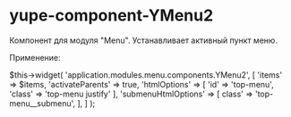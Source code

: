 # yupe-component-YMenu2
Компонент для модуля "Menu". Устанавливает активный пункт меню.

Применение:

$this->widget(
    'application.modules.menu.components.YMenu2',
    [
        'items' => $items,
        'activateParents' => true,
        'htmlOptions' => [
            'id' => 'top-menu',
            'class' => 'top-menu justify'
        ],
        'submenuHtmlOptions' => [
             class' => 'top-menu__submenu',
        ],
    ]
);
